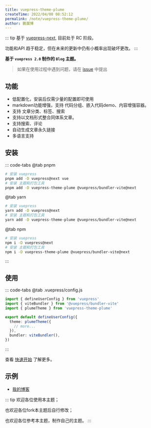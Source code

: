 ```yaml
---
title: vuepress-theme-plume
createTime: 2022/04/08 08:52:12
permalink: /note/vuepress-theme-plume/
author: 鹏展博
---
```


<Stamps :stamps="['nv', { type: 'ndt', label: 'beta downloads', package: '@vuepress-plume/vuepress-theme-plume' }, 'ndy', 'g']" repo="pengzhanbo/vuepress-theme-plume"  />

::: tip
基于 [vuepress-next](https://github.com/vuepress/vuepress-next), 目前处于 RC 阶段。

功能和API 趋于稳定，但在未来的更新中仍有小概率出现破坏更改。
:::


__基于 `vuepress 2.0` 制作的 `Blog` 主题。__

> 如果在使用过程中遇到问题，请在 [issue](https://github.com/pengzhanbo/vuepress-theme-plume/issues/new) 中提出

## 功能

- 低配置化，安装后仅需少量的配置即可使用
- markdown功能增强，支持 代码分组、嵌入代码demo、内容增强容器。
- 支持 文章分类、标签、搜索
- 支持以文档形式整合同体系文章。
- 支持搜索、评论
- 自动生成文章永久链接
- 多语言支持

## 安装

::: code-tabs
@tab pnpm
```sh
# 安装 vuepress
pnpm add -D vuepress@next vue
# 安装 主题和打包工具
pnpm add -D vuepress-theme-plume @vuepress/bundler-vite@next
```
@tab yarn
``` sh
# 安装 vuepress
yarn add -D vuepress@next
# 安装 主题和打包工具
yarn add -D vuepress-theme-plume @vuepress/bundler-vite@next
```

@tab npm
``` sh
# 安装 vuepress
npm i -D vuepress@next
# 安装 主题和打包工具
npm i -D vuepress-theme-plume @vuepress/bundler-vite@next
```
:::

## 使用

::: code-tabs
@tab .vuepress/config.js
``` ts
import { defineUserConfig } from 'vuepress'
import { viteBundler } from '@vuepress/bundler-vite'
import { plumeTheme } from 'vuepress-theme-plume'

export default defineUserConfig({
  theme: plumeTheme({
    // more...
  }),
  bundler: viteBundler(),
})
```
:::

查看 [快速开始](./快速开始.md) 了解更多。

## 示例

- [我的博客](https://pengzhanbo.cn)

::: tip 
欢迎各位使用本主题；

也欢迎各位fork本主题后自行修改；

也欢迎各位参考本主题，制作自己的主题。
:::
